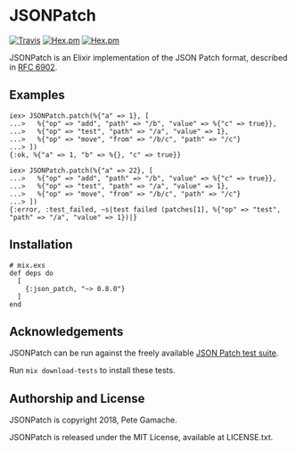# JSONPatch

[![Travis](https://img.shields.io/travis/gamache/json_patch.svg?style=flat-square)](https://travis-ci.org/gamache/json_patch)
[![Hex.pm](https://img.shields.io/hexpm/v/json_patch.svg?style=flat-square)](https://hex.pm/packages/json_patch)
[![Hex.pm](https://img.shields.io/hexpm/dt/json_patch.svg?style=flat-square)](https://hex.pm/packages/json_patch)

JSONPatch is an Elixir implementation of the JSON Patch format,
described in [RFC 6902](http://tools.ietf.org/html/rfc6902).

## Examples

    iex> JSONPatch.patch(%{"a" => 1}, [
    ...>   %{"op" => "add", "path" => "/b", "value" => %{"c" => true}},
    ...>   %{"op" => "test", "path" => "/a", "value" => 1},
    ...>   %{"op" => "move", "from" => "/b/c", "path" => "/c"}
    ...> ])
    {:ok, %{"a" => 1, "b" => %{}, "c" => true}}

    iex> JSONPatch.patch(%{"a" => 22}, [
    ...>   %{"op" => "add", "path" => "/b", "value" => %{"c" => true}},
    ...>   %{"op" => "test", "path" => "/a", "value" => 1},
    ...>   %{"op" => "move", "from" => "/b/c", "path" => "/c"}
    ...> ])
    {:error, :test_failed, ~s|test failed (patches[1], %{"op" => "test", "path" => "/a", "value" => 1})|}


## Installation

    # mix.exs
    def deps do
      [
        {:json_patch, "~> 0.8.0"}
      ]
    end


## Acknowledgements

JSONPatch can be run against the freely available
[JSON Patch test suite](https://github.com/json-patch/json-patch-test).

Run `mix download-tests` to install these tests.


## Authorship and License

JSONPatch is copyright 2018, Pete Gamache.

JSONPatch is released under the MIT License, available at LICENSE.txt.


